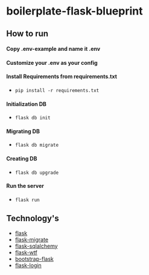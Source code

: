 # boilerplate-flask-blueprint

## How to run
#### Copy .env-example and name it .env
#### Customize your .env as your config
#### Install Requirements from requirements.txt
- `pip install -r requirements.txt`
#### Initialization DB
- `flask db init`
#### Migrating DB
- `flask db migrate`
#### Creating DB
- `flask db upgrade`
#### Run the server
- `flask run`

## Technology's
- [flask](https://flask.palletsprojects.com/en/1.1.x/)
- [flask-migrate](https://flask-migrate.readthedocs.io/en/latest/index.html)
- [flask-sqlalchemy](https://flask-sqlalchemy.palletsprojects.com/en/2.x/)
- [flask-wtf](https://flask-wtf.readthedocs.io/en/stable/)
- [bootstrap-flask](https://bootstrap-flask.readthedocs.io/en/stable/)
- [flask-login](https://flask-login.readthedocs.io/en/latest/)
